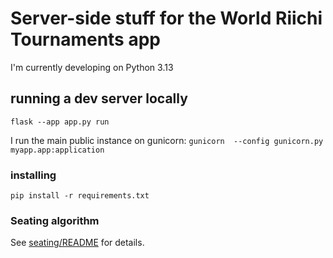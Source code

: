 # Server-side stuff for the World Riichi Tournaments app

I'm currently developing on Python 3.13

## running a dev server locally
`flask --app app.py run`

I run the main public instance on gunicorn:
`gunicorn  --config gunicorn.py myapp.app:application`

### installing
`pip install -r requirements.txt`

### Seating algorithm

See [seating/README](seating/README.md) for details.

